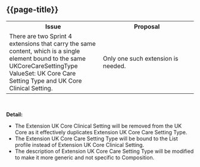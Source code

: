 ## {{page-title}}

<table id="assets">
<tr>
<th width="50%">Issue</th>
<th width="50%">Proposal</th>
</tr>

<tr>
<td>There are two Sprint 4 extensions that carry the same content, which is a single element bound to the same UKCoreCareSettingType ValueSet: UK Core Care Setting Type and UK Core Clinical Setting.</td>
<td>Only one such extension is needed.</td>
</tr>

</table>

</br>


<b>Detail:</b>

<ul>
<li>The Extension UK Core Clinical Setting will be removed from the UK Core as it effectively duplicates Extension UK Core Care Setting Type.</li>
<li>The Extension UK Core Care Setting Type will be bound to the List profile instead of Extension UK Core Clinical Setting.</li>
<li>The description of Extension UK Core Care Setting Type will be modified to make it more generic and not specific to Composition.</li>
</ul>

